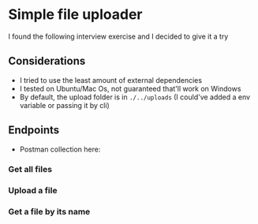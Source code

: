 # Simple file uploader

I found the following interview exercise and I decided to give it a try

## Considerations
- I tried to use the least amount of external dependencies
- I tested on Ubuntu/Mac Os, not guaranteed that'll work on Windows
- By default, the upload folder is in `./../uploads` (I could've added a env variable or passing it by cli)

## Endpoints
- Postman collection here: 

### Get all files


### Upload a file


### Get a file by its name

